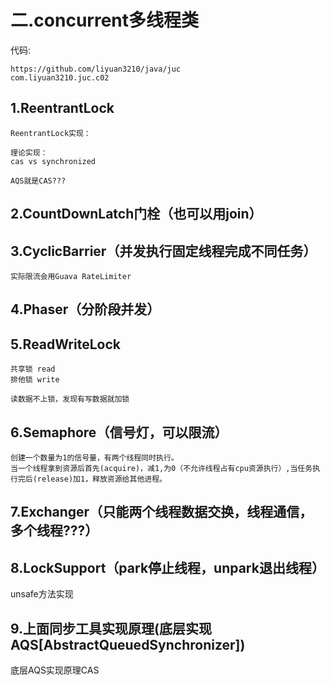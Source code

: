 # 二.concurrent多线程类

代码:

```
https://github.com/liyuan3210/java/juc
com.liyuan3210.juc.c02
```

## 1.ReentrantLock

```
ReentrantLock实现：

理论实现：
cas vs synchronized

AQS就是CAS???
```

## 2.CountDownLatch门栓（也可以用join）



## 3.CyclicBarrier（并发执行固定线程完成不同任务）

```
实际限流会用Guava RateLimiter
```

## 4.Phaser（分阶段并发）



## 5.ReadWriteLock

```
共享锁 read
排他锁 write

读数据不上锁，发现有写数据就加锁
```

## 6.Semaphore（信号灯，可以限流）

```
创建一个数量为1的信号量，有两个线程同时执行。
当一个线程拿到资源后首先(acquire)，减1,为0（不允许线程占有cpu资源执行）,当任务执行完后(release)加1，释放资源给其他进程。
```

## 7.Exchanger（只能两个线程数据交换，线程通信，多个线程???）

## 8.LockSupport（park停止线程，unpark退出线程）

unsafe方法实现

## 9.上面同步工具实现原理(底层实现AQS[AbstractQueuedSynchronizer])

底层AQS实现原理CAS



